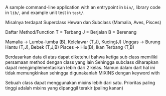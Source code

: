 A sample command-line application with an entrypoint in `bin/`, library code
in `lib/`, and example unit test in `test/`.

Misalnya terdapat Superclass Hewan dan Subclass (Mamalia, Aves, Pisces)

Daftar Method/Function
T = Terbang
J = Berjalan
B = Berenang

Mamalia -> Lumba-lumba (B), Kelelawar (T,J), Kucing(J)
Unggas -> Burung Hantu (T,J), Bebek (T,J,B)
Pisces -> Hiu(B), Ikan Terbang (T,B)

Berdasarkan data di atas dapat diketehui bahwa ketiga sub class memiliki persamaan method dengan class yang lain
Sehingga subclass diharapkan dapat mengimplementasikan lebih dari 2 kelas. Namun dalam dart hal ini tidak memungkinkan sehingga digunakanlah MIXINS dengan keyword with

Sebuah class dapat menggunakan mixins lebih dari satu. Prioritas paling tinggi adalah mixins yang dipanggil terakir (paling kanan)




